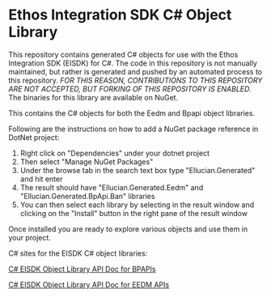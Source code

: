 # Ethos Integration SDK C# Object Library

This repository contains generated C# objects for use with the Ethos Integration SDK (EISDK) for C#. The code in this repository is not manually maintained, but rather is generated and pushed by an automated process to this repository. _FOR THIS REASON, CONTRIBUTIONS TO THIS REPOSITORY ARE NOT ACCEPTED, BUT FORKING OF THIS REPOSITORY IS ENABLED_. The binaries for this library are available on NuGet.  

This contains the C# objects for both the Eedm and Bpapi object libraries.

Following are the instructions on how to add a NuGet package reference in DotNet project:

1. Right click on "Dependencies" under your dotnet project
2. Then select "Manage NuGet Packages"
3. Under the browse tab in the search text box type "Ellucian.Generated" and hit enter
4. The result should have "Ellucian.Generated.Eedm" and "Ellucian.Generated.BpApi.Ban" libraries
5. You can then select each library by selecting in the result window and clicking on the "Install" button in the right pane of the result window

Once installed you are ready to explore various objects and use them in your project.

C# sites for the EISDK C# object libraries:

[C# EISDK Object Library API Doc for BPAPIs](https://ellucian-developer.github.io/integration-sdk-objects-csharp-doc/Bpapi/Ban/)

[C# EISDK Object Library API Doc for EEDM APIs](https://ellucian-developer.github.io/integration-sdk-objects-csharp-doc/Eedm/)
